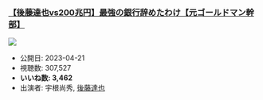 ### [【後藤達也vs200兆円】最強の銀行辞めたわけ【元ゴールドマン幹部】](https://www.youtube.com/watch?v=4t_hPwPfe1w)
[![](https://img.youtube.com/vi/4t_hPwPfe1w/sddefault.jpg)](https://www.youtube.com/watch?v=4t_hPwPfe1w)
-   公開日: 2023-04-21
-   視聴数: 307,527
-   **いいね数: 3,462**
-   出演者: 宇根尚秀, [後藤達也](/rehacq_fan/people/後藤達也 "wikilink")
